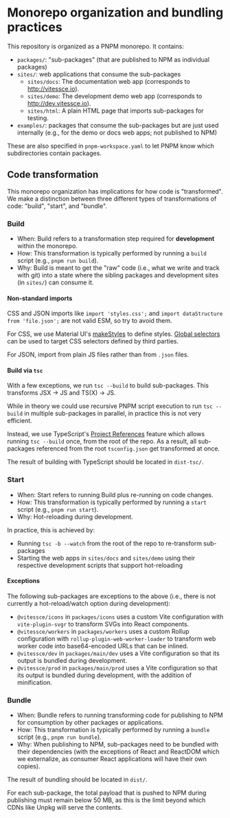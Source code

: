 # Monorepo organization and bundling practices

This repository is organized as a PNPM monorepo.
It contains:
- `packages/`: "sub-packages" (that are published to NPM as individual packages)
- `sites/`: web applications that consume the sub-packages
  - `sites/docs`: The documentation web app (corresponds to http://vitessce.io).
  - `sites/demo`: The development demo web app (corresponds to http://dev.vitessce.io).
  - `sites/html`: A plain HTML page that imports sub-packages for testing.
- `examples/`: packages that consume the sub-packages but are just used internally (e.g., for the demo or docs web apps; not published to NPM)

These are also specified in `pnpm-workspace.yaml` to let PNPM know which subdirectories contain packages.

## Code transformation

This monorepo organization has implications for how code is "transformed".
We make a distinction between three different types of transformations of code: "build", "start", and "bundle".

### Build

- When: Build refers to a transformation step required for __development__ within the monorepo.
- How: This transformation is typically performed by running a `build` script (e.g., `pnpm run build`).
- Why: Build is meant to get the "raw" code (i.e., what we write and track with git) into a state where the sibling packages and development sites (in `sites/`) can consume it.

#### Non-standard imports

CSS and JSON imports like `import 'styles.css';` and `import dataStructure from 'file.json';` are not valid ESM, so try to avoid them.

For CSS, we use Material UI's [makeStyles](https://v4.mui.com/styles/api/#makestyles-styles-options-hook) to define styles.
[Global selectors](https://cssinjs.org/jss-plugin-global/) can be used to target CSS selectors defined by third parties.

For JSON, import from plain JS files rather than from `.json` files.

#### Build via `tsc`

With a few exceptions, we run `tsc --build` to build sub-packages. This transforms JSX -> JS and TS(X) -> JS.

While in theory we could use recursive PNPM script execution to run `tsc --build` in multiple sub-packages in parallel, in practice this is not very efficient.

Instead, we use TypeScript's [Project References](https://www.typescriptlang.org/docs/handbook/project-references.html) feature which allows running `tsc --build` once, from the root of the repo.
As a result, all sub-packages referenced from the root `tsconfig.json` get transformed at once.

The result of building with TypeScript should be located in `dist-tsc/`.

### Start

- When: Start refers to running Build plus re-running on code changes.
- How: This transformation is typically performed by running a `start` script (e.g., `pnpm run start`).
- Why: Hot-reloading during development.

In practice, this is achieved by:
- Running `tsc -b --watch` from the root of the repo to re-transform sub-packages
- Starting the web apps in `sites/docs` and `sites/demo` using their respective development scripts that support hot-reloading

#### Exceptions

The following sub-packages are exceptions to the above (i.e., there is not currently a hot-reload/watch option during development):
- `@vitessce/icons` in `packages/icons` uses a custom Vite configuration with `vite-plugin-svgr` to transform SVGs into React components.
- `@vitessce/workers` in `packages/workers` uses a custom Rollup configuration with `rollup-plugin-web-worker-loader` to transform web worker code into base64-encoded URLs that can be inlined.
- `@vitessce/dev` in `packages/main/dev` uses a Vite configuration so that its output is bundled during development.
- `@vitessce/prod` in `packages/main/prod` uses a Vite configuration so that its output is bundled during development, with the addition of minification.

### Bundle

- When: Bundle refers to running transforming code for publishing to NPM for consumption by other packages or applications.
- How: This transformation is typically performed by running a `bundle` script (e.g., `pnpm run bundle`).
- Why: When publishing to NPM, sub-packages need to be bundled with their dependencies (with the exceptions of React and ReactDOM which we externalize, as consumer React applications will have their own copies).

The result of bundling should be located in `dist/`.

For each sub-package, the total payload that is pushed to NPM during publishing must remain below 50 MB, as this is the limit beyond which CDNs like Unpkg will serve the contents.
